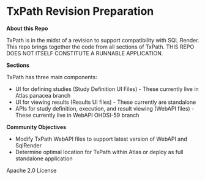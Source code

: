 # TxPath Revision Preparation

**About this Repo**

TxPath is in the midst of a revision to support compatibility with SQL Render.  This repo brings together the code from all sections of TxPath.  THIS REPO DOES NOT ITSELF CONSTITUTE A RUNNABLE APPLICATION.

**Sections**

TxPath has three main components:

* UI for defining studies  (Study Definition UI Files) - These currently live in Atlas panacea branch
* UI for viewing results  (Results UI files) - These currently are standalone
* APIs for study definition, execution, and result viewing (WebAPI files) - These currently live in WebAPI OHDSI-59 branch

**Community Objectives**
* Modify TxPath WebAPI files to support latest version of WebAPI and SqlRender
* Determine optimal location for TxPath within Atlas or deploy as full standalone application


Apache 2.0 License
